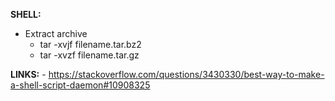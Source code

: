 __SHELL:__

- Extract archive
    - tar -xvjf filename.tar.bz2
    - tar -xvzf filename.tar.gz

__LINKS:__
    - https://stackoverflow.com/questions/3430330/best-way-to-make-a-shell-script-daemon#10908325
